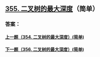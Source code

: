 ## [355. 二叉树的最大深度](https://leetcode-cn.com/problems/merge-two-sorted-lists/)（简单）





### 答案：



#### [上一题（354. 二叉树的最大深度）(简单)](https://github.com/sdwwld/leetCode/blob/master/src/main/java/com/wld/java/leetcode/leetCode0354.md)

#### [下一题（356. 二叉树的最大深度）(简单)](https://github.com/sdwwld/leetCode/blob/master/src/main/java/com/wld/java/leetcode/leetCode0356.md)